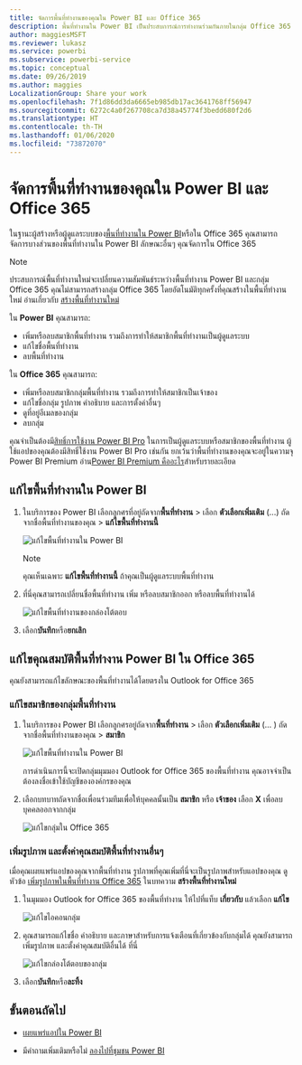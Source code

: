 ```yaml
---
title: จัดการพื้นที่ทำงานของคุณใน Power BI และ Office 365
description: พื้นที่ทำงานใน Power BI เป็นประสบการณ์การทำงานร่วมกันภายในกลุ่ม Office 365 จัดการพื้นที่ทำงานใน Power BI และใน Office 365 ด้วย
author: maggiesMSFT
ms.reviewer: lukasz
ms.service: powerbi
ms.subservice: powerbi-service
ms.topic: conceptual
ms.date: 09/26/2019
ms.author: maggies
LocalizationGroup: Share your work
ms.openlocfilehash: 7f1d86dd3da6665eb985db17ac3641768ff56947
ms.sourcegitcommit: 6272c4a0f267708ca7d38a45774f3bedd680f2d6
ms.translationtype: HT
ms.contentlocale: th-TH
ms.lasthandoff: 01/06/2020
ms.locfileid: "73872070"
---
```

# <a name="manage-your-workspace-in-power-bi-and-office-365"></a>จัดการพื้นที่ทำงานของคุณใน Power BI และ Office 365

ในฐานะผู้สร้างหรือผู้ดูแลระบบของ[พื้นที่ทำงานใน Power BI](service-create-distribute-apps.md)หรือใน Office 365 คุณสามารถจัดการบางส่วนของพื้นที่ทำงานใน Power BI ลักษณะอื่นๆ คุณจัดการใน Office 365

> [!NOTE]
> ประสบการณ์พื้นที่ทำงานใหม่จะเปลี่ยนความสัมพันธ์ระหว่างพื้นที่ทำงาน Power BI และกลุ่ม Office 365 คุณไม่สามารถสร้างกลุ่ม Office 365 โดยอัตโนมัติทุกครั้งที่คุณสร้างในพื้นที่ทำงานใหม่ อ่านเกี่ยวกับ [สร้างพื้นที่ทำงานใหม่](service-create-the-new-workspaces.md)

ใน **Power BI** คุณสามารถ:

* เพิ่มหรือลบสมาชิกพื้นที่ทำงาน รวมถึงการทำให้สมาชิกพื้นที่ทำงานเป็นผู้ดูแลระบบ
* แก้ไขชื่อพื้นที่ทำงาน
* ลบพื้นที่ทำงาน

ใน **Office 365** คุณสามารถ:

* เพิ่มหรือลบสมาชิกกลุ่มพื้นที่ทำงาน รวมถึงการทำให้สมาชิกเป็นเจ้าของ
* แก้ไขชื่อกลุ่ม รูปภาพ คำอธิบาย และการตั้งค่าอื่นๆ
* ดูที่อยู่อีเมลของกลุ่ม
* ลบกลุ่ม

คุณจำเป็นต้องมี[สิทธิ์การใช้งาน Power BI Pro](service-features-license-type.md) ในการเป็นผู้ดูแลระบบหรือสมาชิกของพื้นที่ทำงาน ผู้ใช้แอปของคุณต้องมีสิทธิ์ใช้งาน Power BI Pro เช่นกัน ยกเว้นว่าพื้นที่ทำงานของคุณจะอยู่ในความจุ Power BI Premium อ่าน[Power BI Premium คืออะไร](service-premium-what-is.md)สำหรับรายละเอียด

## <a name="edit-your-workspace-in-power-bi"></a>แก้ไขพื้นที่ทำงานใน Power BI

1. ในบริการของ Power BI เลือกลูกศรที่อยู่ถัดจาก**พื้นที่ทำงาน** > เลือก **ตัวเลือกเพิ่มเติม** (...) ถัดจากชื่อพื้นที่ทำงานของคุณ > **แก้ไขพื้นที่ทำงานนี้**

   ![แก้ไขพื้นที่ทำงานใน Power BI](media/service-manage-app-workspace-in-power-bi-and-office-365/power-bi-app-ellipsis.png)

   > [!NOTE]
   > คุณเห็นเฉพาะ **แก้ไขพื้นที่ทำงานนี้** ถ้าคุณเป็นผู้ดูแลระบบพื้นที่ทำงาน

1. ที่นี่คุณสามารถเปลี่ยนชื่อพื้นที่ทำงาน เพิ่ม หรือลบสมาชิกออก หรือลบพื้นที่ทำงานได้

   ![แก้ไขพื้นที่ทำงานของกล่องโต้ตอบ](media/service-manage-app-workspace-in-power-bi-and-office-365/power-bi-app-edit-workspace.png)

1. เลือก**บันทึก**หรือ**ยกเลิก**

## <a name="edit-power-bi-workspace-properties-in-office-365"></a>แก้ไขคุณสมบัติพื้นที่ทำงาน Power BI ใน Office 365

คุณยังสามารถแก้ไขลักษณะของพื้นที่ทำงานได้โดยตรงใน Outlook for Office 365

### <a name="edit-the-members-of-the-workspace-group"></a>แก้ไขสมาชิกของกลุ่มพื้นที่ทำงาน

1. ในบริการของ Power BI เลือกลูกศรอยู่ถัดจาก**พื้นที่ทำงาน** > เลือก **ตัวเลือกเพิ่มเติม** (... ) ถัดจากชื่อพื้นที่ทำงานของคุณ > **สมาชิก**

   ![แก้ไขพื้นที่ทำงานใน Power BI](media/service-manage-app-workspace-in-power-bi-and-office-365/power-bi-app-ellipsis-members.png)

   การดำเนินการนี้จะเปิดกลุ่มมุมมอง Outlook for Office 365 ของพื้นที่ทำงาน คุณอาจจำเป็นต้องลงชื่อเข้าใช้บัญชีขององค์กรของคุณ

1. เลือกบทบาทถัดจากชื่อเพื่อนร่วมทีมเพื่อให้บุคคลนั้นเป็น **สมาชิก** หรือ **เจ้าของ** เลือก **X** เพื่อลบบุคคลออกจากกลุ่ม

   ![แก้ไขกลุ่มใน Office 365](media/service-manage-app-workspace-in-power-bi-and-office-365/pbi_managegroupo365.png)

### <a name="add-an-image-and-set-other-workspace-properties"></a>เพิ่มรูปภาพ และตั้งค่าคุณสมบัติพื้นที่ทำงานอื่นๆ

เมื่อคุณเผยแพร่แอปของคุณจากพื้นที่ทำงาน รูปภาพที่คุณเพิ่มที่นี่จะเป็นรูปภาพสำหรับแอปของคุณ ดูหัวข้อ [เพิ่มรูปภาพในพื้นที่ทำงาน Office 365](service-create-workspaces.md#add-an-image-to-your-office-365-workspace-optional) ในบทความ **สร้างพื้นที่ทำงานใหม่**

1. ในมุมมอง Outlook for Office 365 ของพื้นที่ทำงาน ให้ไปที่แท็บ **เกี่ยวกับ** แล้วเลือก **แก้ไข**

    ![แก้ไขไอคอนกลุ่ม](media/service-manage-app-workspace-in-power-bi-and-office-365/pbi_editgroupo365.png)
1. คุณสามารถแก้ไขชื่อ คำอธิบาย และภาษาสำหรับการแจ้งเตือนที่เกี่ยวข้องกับกลุ่มได้ คุณยังสามารถเพิ่มรูปภาพ และตั้งค่าคุณสมบัติอื่นได้ ที่นี่

   ![แก้ไขกล่องโต้ตอบของกลุ่ม](media/service-manage-app-workspace-in-power-bi-and-office-365/pbi_editgrpo365dialog.png)

1. เลือก**บันทึก**หรือ**ละทิ้ง**

## <a name="next-steps"></a>ขั้นตอนถัดไป

* [เผยแพร่แอปใน Power BI](service-create-distribute-apps.md)

* มีคำถามเพิ่มเติมหรือไม่ [ลองไปที่ชุมชน Power BI](https://community.powerbi.com/)
